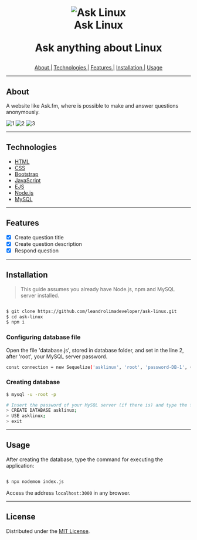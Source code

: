 <h1 align="center">
    <img alt="Ask Linux" src="https://user-images.githubusercontent.com/76854209/146804257-72f99099-a6d2-4bd7-959c-581a47e4b069.png" />
    <br>
    Ask Linux
    <p align="center">Ask anything about Linux</p>
</h1>

<p align="center">
    <a href="#about">About |</a>
    <a href="#technologies">Technologies |</a>
    <a href="#features">Features |</a>
    <a href="#installation">Installation |</a>
    <a href="#usage">Usage</a>
</p>

<hr>

## About
<p>A website like Ask.fm, where is possible to make and answer questions anonymously.</p>

![1](https://user-images.githubusercontent.com/76854209/146985203-632bc859-d661-411f-a248-1df70e856e87.png)
![2](https://user-images.githubusercontent.com/76854209/146985345-c0cb7e82-1a70-4197-8fb3-3e567d67576c.png)
![3](https://user-images.githubusercontent.com/76854209/146985518-188f263d-c105-4e8a-86ea-faf8ad6e690e.png)

<hr>

## Technologies
<ul>
    <li><a href="https://www.w3schools.com" alt="HTML">HTML</a></li>
    <li><a href="https://www.w3schools.com" alt="CSS">CSS</a></li>
    <li><a href="https://getbootstrap.com" alt="Bootstrap">Bootstrap</a></li>
    <li><a href="https://www.ecma-international.org/publications-and-standards/standards/ecma-262/" alt="JavaScript">JavaScript</a></li>
    <li><a href="https://ejs.co/" alt="EJS">EJS</a></li>
    <li><a href="https://nodejs.org/" alt="Node.js">Node.js</a></li>
    <li><a href="https://www.mysql.com" alt="MySQL">MySQL</a></li>
</ul>

<hr>

## Features

- [x] Create question title
- [x] Create question description 
- [x] Respond question  

<hr>

## Installation

> This guide assumes you already have Node.js, npm and MySQL server installed.

```bash

$ git clone https://github.com/leandrolimadeveloper/ask-linux.git 
$ cd ask-linux
$ npm i

```

### Configuring database file
Open the file 'database.js', stored in database folder, and set in the line 2, after 'root', your MySQL server password.

```bash
const connection = new Sequelize('asklinux', 'root', 'password-DB-1', {
```

### Creating database 

```bash
$ mysql -u -root -p 

# Insert the password of your MySQL server (if there is) and type the following commands:
> CREATE DATABASE asklinux; 
> USE asklinux;
> exit
```

<hr>

## Usage

After creating the database, type the command for executing the application:

```bash

$ npx nodemon index.js

```

<p>Access the address <code>localhost:3000</code> in any browser.</p>

<hr>

## License
<p>Distributed under the <a href="https://mit-license.org">MIT License</a>.</p>

